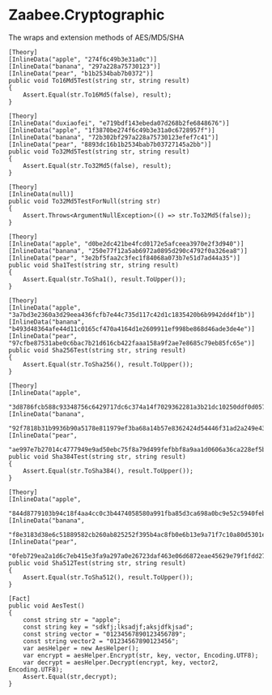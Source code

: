 # Zaabee.Cryptographic

The wraps and extension methods of AES/MD5/SHA

    [Theory]
    [InlineData("apple", "274f6c49b3e31a0c")]
    [InlineData("banana", "297a228a75730123")]
    [InlineData("pear", "b1b2534bab7b0372")]
    public void To16Md5Test(string str, string result)
    {
        Assert.Equal(str.To16Md5(false), result);
    }

    [Theory]
    [InlineData("duxiaofei", "e719bdf143ebeda07d268b2fe6848676")]
    [InlineData("apple", "1f3870be274f6c49b3e31a0c6728957f")]
    [InlineData("banana", "72b302bf297a228a75730123efef7c41")]
    [InlineData("pear", "8893dc16b1b2534bab7b03727145a2bb")]
    public void To32Md5Test(string str, string result)
    {
        Assert.Equal(str.To32Md5(false), result);
    }

    [Theory]
    [InlineData(null)]
    public void To32Md5TestForNull(string str)
    {
        Assert.Throws<ArgumentNullException>(() => str.To32Md5(false));
    }

    [Theory]
    [InlineData("apple", "d0be2dc421be4fcd0172e5afceea3970e2f3d940")]
    [InlineData("banana", "250e77f12a5ab6972a0895d290c4792f0a326ea8")]
    [InlineData("pear", "3e2bf5faa2c3fec1f84068a073b7e51d7ad44a35")]
    public void Sha1Test(string str, string result)
    {
        Assert.Equal(str.ToSha1(), result.ToUpper());
    }

    [Theory]
    [InlineData("apple", "3a7bd3e2360a3d29eea436fcfb7e44c735d117c42d1c1835420b6b9942dd4f1b")]
    [InlineData("banana", "b493d48364afe44d11c0165cf470a4164d1e2609911ef998be868d46ade3de4e")]
    [InlineData("pear", "97cfbe87531abe0c6bac7b21d616cb422faaa158a9f2ae7e8685c79eb85fc65e")]
    public void Sha256Test(string str, string result)
    {
        Assert.Equal(str.ToSha256(), result.ToUpper());
    }

    [Theory]
    [InlineData("apple",
        "3d8786fcb588c93348756c6429717dc6c374a14f7029362281a3b21dc10250ddf0d0578052749822eb08bc0dc1e68b0f")]
    [InlineData("banana",
        "92f7818b31b9936b90a5178e811979ef3ba68a14b57e8362424d54446f31ad2a249e4306628ad33ccb28b3e9dc5e043e")]
    [InlineData("pear",
        "ae997e7b27014c4777949e9ad50ebc75f8a79d499fefbbf8a9aa1d0606a36ca228ef5b8cc8085b54faf9655b6f1ab57b")]
    public void Sha384Test(string str, string result)
    {
        Assert.Equal(str.ToSha384(), result.ToUpper());
    }

    [Theory]
    [InlineData("apple",
        "844d8779103b94c18f4aa4cc0c3b4474058580a991fba85d3ca698a0bc9e52c5940feb7a65a3a290e17e6b23ee943ecc4f73e7490327245b4fe5d5efb590feb2")]
    [InlineData("banana",
        "f8e3183d38e6c51889582cb260ab825252f395b4ac8fb0e6b13e9a71f7c10a80d5301e4a949f2783cb0c20205f1d850f87045f4420ad2271c8fd5f0cd8944be3")]
    [InlineData("pear",
        "0feb729ea2a1d6c7eb415e3fa9a297a0e26723daf463e06d6872eae45629e79f1fdd277741f92f5acb3e55611875453e747f9770176d4284eaffe588e31bad3a")]
    public void Sha512Test(string str, string result)
    {
        Assert.Equal(str.ToSha512(), result.ToUpper());
    }

    [Fact]
    public void AesTest()
    {
        const string str = "apple";
        const string key = "sdkfj;lksadjf;aksjdfkjsad";
        const string vector = "01234567890123456789";
        const string vector2 = "01234567890123456";
        var aesHelper = new AesHelper();
        var encrypt = aesHelper.Encrypt(str, key, vector, Encoding.UTF8);
        var decrypt = aesHelper.Decrypt(encrypt, key, vector2, Encoding.UTF8);
        Assert.Equal(str,decrypt);
    }
